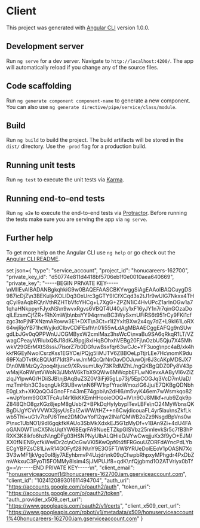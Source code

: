# Client

This project was generated with [Angular CLI](https://github.com/angular/angular-cli) version 1.0.0.

## Development server

Run `ng serve` for a dev server. Navigate to `http://localhost:4200/`. The app will automatically reload if you change any of the source files.

## Code scaffolding

Run `ng generate component component-name` to generate a new component. You can also use `ng generate directive/pipe/service/class/module`.

## Build

Run `ng build` to build the project. The build artifacts will be stored in the `dist/` directory. Use the `-prod` flag for a production build.

## Running unit tests

Run `ng test` to execute the unit tests via [Karma](https://karma-runner.github.io).

## Running end-to-end tests

Run `ng e2e` to execute the end-to-end tests via [Protractor](http://www.protractortest.org/).
Before running the tests make sure you are serving the app via `ng serve`.

## Further help

To get more help on the Angular CLI use `ng help` or go check out the [Angular CLI README](https://github.com/angular/angular-cli/blob/master/README.md).


set json={
  "type": "service_account",
  "project_id": "honucareers-162700",
  "private_key_id": "d50774e811d4418bf5706eb1f0e0010aea640669",
  "private_key": "-----BEGIN PRIVATE KEY-----\nMIIEvAIBADANBgkqhkiG9w0BAQEFAASCBKYwggSiAgEAAoIBAQCuygDS987icDjZ\n3BEKuljkKOLlDq3OxUrc3gGTY9ICfXCqd3s2tJ1r9wUlG7Nkxx4THqCyi9aAqbRQ\nVthRZHTbVfcYHCg+L7XgG+ZPZN1iC4HvUPcZ1arlnOGw1a71qhaHNkppyrFJyxNS\n9wvxRgvs6VBQT4U40y/Iy1xF16yJY1n7r7qinGOzaDoqILEzsmCjfZR+fRhXmWjb\nbsYY94qrmeBC3WySxmUFiRS6t951rCy9FKi1cfzgc3toPjNFXNzmARoww3E1+DXT\n3Ct+r1I2YxItBXw2x4qy7dZ+L9kI61LoRX64wjRjoYB71hcWyjkdCIbvCDiFEsfh\n01i55wLdAgMBAAECggEAFQg9nSUwgdLbJGv0qQPPWnUJCGMByxW2cmlMaz3hsWcC\nvaBu9SA6qRkqR1LT/VZwagCPeayV/RlulxQ8J18dKJ9pgj8xIHqBOhxhVEBg20Fj\nOzbU5Qju7X45MhwkV29GErMXtS8ssiJ7isorZ7b0DGfuwBsxfqr63wCJc+YF3uog\npc4aB/xk4hkkfRGEyNwolCsrzKss1EGYCe/PQjg5IiMJTV6ZBBOeLpTtjrLEe7Hc\nomK9du69FXaDTvtKcBQUdf71dt3P+wJmMQcQrNnOavDOJuwOjr6J3cAKpMDSJX7D\n0MliMzQy2poq4tjusc9/XRvsumUky73KRdMZhL/ngQKBgQDZ0Py8V43pwMajKoRW\ntVWoN3/JMxW6kTbX9QWw6MWcpbEFLwN0evxAAByVI6vZiZzlqJYlpwAG/HDiiSJB\njBAqBuZ3Z0V3iFj65gLp73j/5EpCOGJq3VcD7mUaD/mzTmHbh3C3sqngUkR3UBvw\nN6FW1rpfYraoWmozlG6Jju/E7QKBgQDNbhE0gLxh+XKQoQO4GnoFFn43mE74gpbi\n2dHl6/m5vyK46em7wWsmkqo82+wJpYorm9GOXTFcAu14r16kKKEmHHooieOOQ+lV\n9OJ8MIkf+rub9Zqk9pZ848QhO8gzKGz8jepM8gUsb/2+BPkDqHyIybyplTevLBFe\nO24MyWbnsQKBgDiJgYCVrVVWX3jsyUsEaIZwWW/tHZ++n6CwjdicouaFL4yr5lau\nsZkfLkwb5Thi+uG1v7toPJ6Tme2DMOwYof12qw2lNafQMWB2oZz9NsgdBpVns0wP\nxc1UbNO1/9dl6gqkfkKAUo3SbMkXdxkEJ5G1zMyDf+v1BAn9Zi+4dU4FAoGAN0WT\nCX5NsUqtYW6BEqrFA9NueETZkpGISVbz25nnIevkSr5c7fB3hPRXK3K8ikfo6hzN\ngDFg03HSNPNyUlbALQHieD/JYwCwqjjuKx3f9yO+EJM/XX0fNlEN9ycfkWwiDr2c\nOcGwVKl5KwQpf6t4flFRGouUZORFdAYncPdLYbECgYBPZsC81LiwR14GOFyf28lN\nY9E3O5FT/W8YRUeDolEEoV1pOASN7Xc3V3wMF1jkVgq0oI8jy7AEyhbmvP4Uzjdr\nk09qCfwpbRhpxyMPhgdr4PxDbZmVAkxuC3FyoTI5FOMMy8Isim4SjJMPUJf8+qdK\nfQjgbmd1O2ATVriyx0bTfg==\n-----END PRIVATE KEY-----\n",
  "client_email": "honuserviceaccount1@honucareers-162700.iam.gserviceaccount.com",
  "client_id": "102412089301611494704",
  "auth_uri": "https://accounts.google.com/o/oauth2/auth",
  "token_uri": "https://accounts.google.com/o/oauth2/token",
  "auth_provider_x509_cert_url": "https://www.googleapis.com/oauth2/v1/certs",
  "client_x509_cert_url": "https://www.googleapis.com/robot/v1/metadata/x509/honuserviceaccount1%40honucareers-162700.iam.gserviceaccount.com"
}